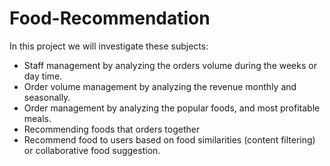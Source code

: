 # Food-Recommendation

In this project we will investigate these subjects:

* Staff management by analyzing the orders volume during the weeks or day time.
* Order volume management by analyzing the revenue monthly and seasonally.
* Order management by analyzing the popular foods, and most profitable meals.
* Recommending foods that orders together
* Recommend food to users based on food similarities (content filtering) or collaborative food suggestion.

